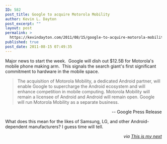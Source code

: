 ```yaml
---
ID: 582
post_title: Google to acquire Motorola Mobility
author: Kevin L. Dayton
post_excerpt: ""
layout: post
permalink: >
  https://kevindayton.com/2011/08/15/google-to-acquire-motorola-mobility/
published: true
post_date: 2011-08-15 07:49:35
---
```

Major news to start the week.  Google will dish out $12.5B for Motorola's mobile phone making arm.  This signals the search giant's first significant commitment to hardware in the mobile space.
<blockquote>The acquisition of Motorola Mobility, a dedicated Android partner, will enable Google to supercharge the Android ecosystem and will enhance competition in mobile computing. Motorola Mobility will remain a licensee of Android and Android will remain open. Google will run Motorola Mobility as a separate business.</blockquote>
<p style="text-align: right">-- Google Press Release</p>
What does this mean for the likes of Samsung, LG, and other Android-dependent manufacturers? I guess time will tell.
<p style="text-align: right"><em>via <a title="http://thisismynext.com/2011/08/15/google-buy-motorola-mobility-hardware-business/" href="http://thisismynext.com/2011/08/15/google-buy-motorola-mobility-hardware-business/" target="_blank">This is my next</a></em></p>